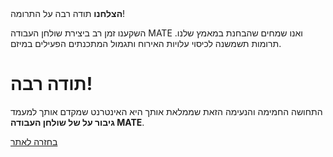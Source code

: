 <!--
.. title: התרומה הוגשה
.. slug: donation-completed
.. date: 2014-11-04 22:23:23
.. tags: 
.. link: 
.. description:
-->

<div class="alert alert-success"><strong>הצלחנו</strong> תודה רבה על התרומה!</div>

השקענו זמן רב ביצירת שולחן העבודה MATE ואנו שמחים שהבחנת במאמץ שלנו.
תרומות תשמשנה לכיסוי עלויות האירוח ותגמול המתכנתים הפעילים במיזם.

<div class="bs-component">
    <div class="jumbotron">
        <h1>תודה רבה!</h1>
        <p>התחושה החמימה והנעימה הזאת שממלאת אותך היא האינטרנט
        שמקדם אותך למעמד <b>גיבור על של שולחן העבודה MATE</b>.</p>
        <a href="/" class="btn btn-primary btn-lg">בחזרה לאתר</a>
        </p>
    </div>
</div>
